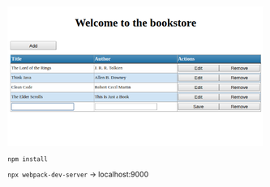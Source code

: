 ![store](https://github.com/Danieluss/AdvancedInternetApplications/blob/master/lab_2/store/book_store.png "Store")


```npm install```

```npx webpack-dev-server``` -> localhost:9000
